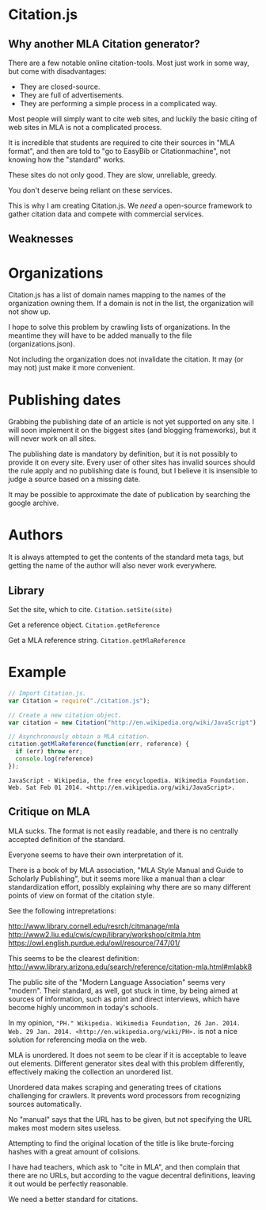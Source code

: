 Citation.js
========

## Why another MLA Citation generator?

There are a few notable online citation-tools.
Most just work in some way, but come with disadvantages:
* They are closed-source.
* They are full of advertisements.
* They are performing a simple process in a complicated way.

Most people will simply want to cite web sites,
and luckily the basic citing of web sites
in MLA is not a complicated process.

It is incredible that students are required to cite
their sources in "MLA format",
and then are told to "go to EasyBib or Citationmachine",
not knowing how the "standard" works.

These sites do not only good.
They are slow, unreliable, greedy.

You don't deserve being reliant on these services.

This is why I am creating Citation.js.
We *need* a open-source framework to gather citation data
and compete with commercial services.

## Weaknesses

# Organizations

Citation.js has a list of domain names mapping to the
names of the organization owning them.
If a domain is not in the list, the organization will
not show up.

I hope to solve this problem by crawling lists of organizations.
In the meantime they will have to be added manually to the
file (organizations.json).

Not including the organization does not invalidate the citation.
It may (or may not) just make it more convenient.

# Publishing dates

Grabbing the publishing date of an article is not yet supported
on any site. I will soon implement it on the biggest sites (and
blogging frameworks), but it will never work on all sites.

The publishing date is mandatory by definition, but it is not
possibly to provide it on every site.
Every user of other sites
has invalid sources should the rule apply and no publishing date is found,
but I believe it is insensible to judge a source based on a missing date.

It may be possible to approximate the date of publication by searching the google archive.

# Authors

It is always attempted to get the contents of the standard meta tags,
but getting the name of the author will also never work everywhere.

## Library

Set the site, which to cite.
`Citation.setSite(site)`

Get a reference object.
`Citation.getReference`

Get a MLA reference string.
`Citation.getMlaReference`

# Example

```javascript
// Import Citation.js.
var Citation = require("./citation.js");

// Create a new citation object.
var citation = new Citation("http://en.wikipedia.org/wiki/JavaScript");

// Asynchronously obtain a MLA citation.
citation.getMlaReference(function(err, reference) {
  if (err) throw err;
  console.log(reference)
});
```

`JavaScript - Wikipedia, the free encyclopedia. Wikimedia Foundation. Web. Sat Feb 01 2014. <http://en.wikipedia.org/wiki/JavaScript>.`

## Critique on MLA

MLA sucks.
The format is not easily readable, and there is
no centrally accepted definition of the standard.

Everyone seems to have their own interpretation of it.

There is a book of by MLA association,
"MLA Style Manual and Guide to Scholarly Publishing",
but it seems more like a manual than a clear standardization effort,
possibly explaining why there are so many different points of
view on format of the citation style.

See the following intrepretations:

http://www.library.cornell.edu/resrch/citmanage/mla
http://www2.liu.edu/cwis/cwp/library/workshop/citmla.htm
https://owl.english.purdue.edu/owl/resource/747/01/

This seems to be the clearest definition:
http://www.library.arizona.edu/search/reference/citation-mla.html#mlabk8

The public site of the "Modern Language Association"
seems very "modern".
Their standard, as well, got stuck in time,
by being aimed at sources of information,
such as print and direct interviews,
which have become highly uncommon in today's schools.

In my opinion,
`"PH." Wikipedia. Wikimedia Foundation, 26 Jan. 2014. Web. 29 Jan. 2014. <http://en.wikipedia.org/wiki/PH>.`
is not a nice solution for referencing media on the web.

MLA is unordered.
It does not seem to be clear if it is acceptable to leave out elements.
Different generator sites deal with this problem differently,
effectively making the collection an unordered list.

Unordered data makes scraping and generating trees of citations
challenging for crawlers.
It prevents word processors from recognizing sources automatically.

No "manual" says that the URL has to be given,
but not specifying the URL makes most modern sites useless.

Attempting to find the original location of the title
is like brute-forcing hashes with a great amount of colisions.

I have had teachers, which ask to "cite in MLA", and then
complain that there are no URLs,
but according to the vague decentral definitions, leaving it out
would be perfectly reasonable.

We need a better standard for citations.
